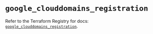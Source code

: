 # `google_clouddomains_registration`

Refer to the Terraform Registry for docs: [`google_clouddomains_registration`](https://registry.terraform.io/providers/hashicorp/google/5.18.0/docs/resources/clouddomains_registration).

